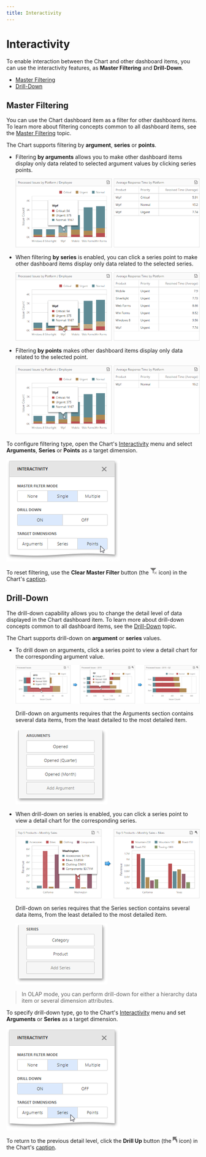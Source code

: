 ```yaml
---
title: Interactivity
---
```

# Interactivity
To enable interaction between the Chart and other dashboard items, you can use the interactivity features, as **Master Filtering** and **Drill-Down**.
* [Master Filtering](#masterfiltering)
* [Drill-Down](#drilldown)

## <a name="masterfiltering"/>Master Filtering
You can use the Chart dashboard item as a filter for other dashboard items. To learn more about filtering concepts common to all dashboard items, see the [Master Filtering](../../../../../dashboard-for-web/articles/web-dashboard-designer-mode/interactivity/master-filtering.md) topic.

The Chart supports filtering by **argument**, **series** or **points**.
* Filtering **by arguments** allows you to make other dashboard items display only data related to selected argument values by clicking series points.
	
	![wdd-chart-master-filter-arg](../../../../images/Img125063.png)
* When filtering **by series** is enabled, you can click a series point to make other dashboard items display only data related to the selected series.
	
	![wdd-chart-master-filter-series](../../../../images/Img125065.png)
* Filtering **by points** makes other dashboard items display only data related to the selected point.
	
	![wdd-chart-master-filter-points](../../../../images/Img125064.png)

To configure filtering type, open the Chart's [Interactivity](../../../../../dashboard-for-web/articles/web-dashboard-designer-mode/ui-elements/dashboard-item-menu.md) menu and select **Arguments**, **Series** or **Points** as a target dimension.

![wdd-chart-interactivity-set-points](../../../../images/Img125061.png)

To reset filtering, use the **Clear Master Filter** button (the ![wdd-master-filtering-icon](../../../../images/Img125072.png) icon) in the Chart's [caption](../../../../../dashboard-for-web/articles/web-dashboard-designer-mode/dashboard-layout/dashboard-item-caption.md).

## <a name="drilldown"/>Drill-Down
The drill-down capability allows you to change the detail level of data displayed in the Chart dashboard item. To learn more about drill-down concepts common to all dashboard items, see the [Drill-Down](../../../../../dashboard-for-web/articles/web-dashboard-designer-mode/interactivity/drill-down.md) topic.

The Chart supports drill-down on **argument** or **series** values.
* To drill down on arguments, click a series point to view a detail chart for the corresponding argument value.
	
	![wdd-chart-drill-down-arguments](../../../../images/Img125058.png)
	
	Drill-down on arguments requires that the Arguments section contains several data items, from the least detailed to the most detailed item.
	
	![wdd-chart-drill-down-set-arguments](../../../../images/Img125076.png)
* When drill-down on series is enabled, you can click a series point to view a detail chart for the corresponding series.
	
	![wdd-chart-drill-down-series](../../../../images/Img125062.png)
	
	Drill-down on series requires that the Series section contains several data items, from the least detailed to the most detailed item.
	
	![wdd-chart-drill-down-set-series](../../../../images/Img125075.png)

> In OLAP mode, you can perform drill-down for either a hierarchy data item or several dimension attributes.

To specify drill-down type, go to the Chart's [Interactivity](../../../../../dashboard-for-web/articles/web-dashboard-designer-mode/ui-elements/dashboard-item-menu.md) menu and set **Arguments** or **Series** as a target dimension.

![wdd-chart-interactivity-set-series](../../../../images/Img125060.png)

To return to the previous detail level, click the **Drill Up** button (the ![wdd-drill-up-icon](../../../../images/Img125074.png) icon) in the Chart's [caption](../../../../../dashboard-for-web/articles/web-dashboard-designer-mode/dashboard-layout/dashboard-item-caption.md).